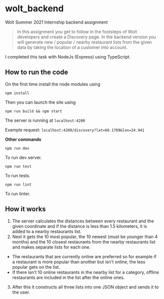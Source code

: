 # wolt_backend
Wolt Summer 2021 Internship backend assignment
> In this assignment you get to follow in the footsteps of Wolt developers and create a Discovery page. In the backend version you will generate new / popular / nearby restaurant lists from the given data by taking the location of a customer into account.

I completed this task with NodeJs (Express) using TypeScript.

## How to run the code
On the first time install the node modules using
```
npm install
```
Then you can launch the site using
```
npm run build && npm start
```
The server is running at `localhost:4200`

Example request: `localhost:4200/discovery?lat=60.1709&lon=24.941`

**Other commands**

```
npm run dev
```
To run dev server.
```
npm run test
```
To run tests.
```
npm run lint
```
To run linter.

## How it works

1. The server calculates the distances between every restaurant and the given coordinate and if the distance is less than 1.5 kilometers, it is added to a nearby restaurants list.
2. Next it gets the 10 most popular, the 10 newest (must be younger than 4 months) and the 10 closest restaurants from the nearby restaurants list and makes separate lists for each one.
  - The restaurants that are currently online are preferred so for example if a restaurant is more popular than another but isn't online, the less popular gets on the list.
  - If there isn't 10 online restaurants in the nearby list for a category, offline restaurants are included in the list after the online ones.
3. After this it constructs all three lists into one JSON object and sends it to the user.
